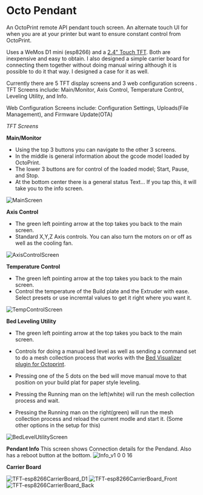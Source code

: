 # Octo Pendant
An OctoPrint remote API pendant touch screen. An alternate touch UI for when you are at your printer but want to ensure constant control from OctoPrint. 

Uses a WeMos D1 mini (esp8266) and a [2.4" Touch TFT](https://www.aliexpress.us/item/3256803259687592.html). Both are inexpensive and easy to obtain.  I also designed a simple carrier board for connecting them together without doing manual wiring although it is possible to do it that way.  I designed a case for it as well. 

Currently there are 5 TFT display screens and 3 web configuration screens . 
  TFT Screens include: Main/Monitor, Axis Control, Temperature Control, Leveling Utility, and Info.
  
  Web Configuration Screens include: Configuration Settings, Uploads(File Management), and Firmware Update(OTA)

*TFT Screens*

**Main/Monitor**
- Using the top 3 buttons you can navigate to the other 3 screens. 
- In the middle is general information about the gcode model loaded by OctoPrint. 
- The lower 3 buttons are for control of the loaded model; Start, Pause, and Stop.
- At the bottom center there is a general status Text... If you tap this, it will take you to the info screen. 

![MainScreen](https://user-images.githubusercontent.com/12872876/210278980-89504b99-3044-4a8a-bf36-3267edea16c0.jpg)


**Axis Control**
- The green left pointing arrow at the top takes you back to the main screen.
- Standard X,Y,Z Axis controls. You can also turn the motors on or off as well as the cooling fan.

![AxisControlScreen](https://user-images.githubusercontent.com/12872876/209441008-9cc742f9-9f5c-40e4-8073-92307a4f583d.jpg)

**Temperature Control**
- The green left pointing arrow at the top takes you back to the main screen.
- Control the temperature of the Build plate and the Extruder with ease. Select presets or use incremtal values to get it right where you want it. 

![TempControlScreen](https://user-images.githubusercontent.com/12872876/210279073-0750316a-e8a0-4211-a534-7e2276865676.jpg)

**Bed Leveling Utility**
- The green left pointing arrow at the top takes you back to the main screen.

- Controls for doing a manual bed level as well as sending a command set to do a mesh collection process that works with the [Bed Visualizer plugin for Octoprint](https://github.com/jneilliii/OctoPrint-BedLevelVisualizer). 
- Pressing one of the 5 dots on the bed will move manual move to that position on your build plat for paper style leveling. 
- Pressing the Running man on the left(white) will run the mesh collection process and wait. 
- Pressing the Running man on the right(green) will run the mesh collection process and reload the current modle and start it. (Some other options in the setup for this) 

![BedLevelUtilityScreen](https://user-images.githubusercontent.com/12872876/210279189-f32c4577-d6e1-4b42-895a-ed8590f52e50.jpg)

**Pendant Info**
This screen shows Connection details for the Pendand. Also has a reboot button at the bottom. 
![Info_v1 0 0 16](https://user-images.githubusercontent.com/12872876/210279220-5e93530f-db2f-4158-b6c8-422235741a32.jpg)


**Carrier Board**

![TFT-esp8266CarrierBoard_D1](https://user-images.githubusercontent.com/12872876/209448537-5eea7489-23f2-46bc-893f-cf334df4bc69.png)
![TFT-esp8266CarrierBoard_Front](https://user-images.githubusercontent.com/12872876/209448540-9da112db-8b78-45a0-8c82-8d6a644b7c12.png)
![TFT-esp8266CarrierBoard_Back](https://user-images.githubusercontent.com/12872876/209448541-1d713a3f-cb3d-45a9-9385-324ae081ee6e.png)
